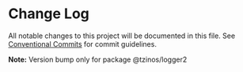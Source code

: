 # Change Log

All notable changes to this project will be documented in this file.
See [Conventional Commits](https://conventionalcommits.org) for commit guidelines.



**Note:** Version bump only for package @tzinos/logger2
